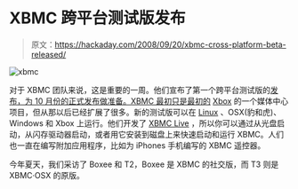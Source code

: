 # XBMC 跨平台测试版发布

> 原文：<https://hackaday.com/2008/09/20/xbmc-cross-platform-beta-released/>

![](img/4d523c760c153a8acf82cc67613e3012.png "xbmc")

对于 XBMC 团队来说，这是重要的一周。他们宣布了第一个跨平台测试版的[发布，为 10 月份的正式发布做准备。XBMC 最初只是最初的](http://xbmc.org/blog/2008/09/18/xbmc-atlantis-beta-1-released-now-serving-all-common-platforms/) [Xbox](http://www.mahalo.com/Xbox_Hacks "Xbox Hacks - Mahalo") 的一个媒体中心项目，但从那以后已经扩展了很多。新的测试版可以在 [Linux](http://www.mahalo.com/Linux_hacks#Linux_Hacks "Linux Hacks - Mahalo") 、OSX(豹和虎)、Windows 和 Xbox 上运行。他们开发了 [XBMC Live](http://xbmc.org/wiki/?title=XBMC_Live) ，所以你可以通过从光盘启动，从闪存驱动器启动，或者用它安装到磁盘上来快速启动和运行 XBMC。人们也一直在编写附加应用程序，比如为 iPhones 手机编写的 XBMC 遥控器。

今年夏天，我们采访了 Boxee 和 T2，Boxee 是 XBMC 的社交版，而 T3 则是 XBMC·OSX 的原版。